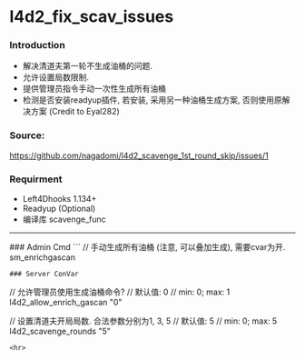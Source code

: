 # l4d2_fix_scav_issues

### Introduction
- 解决清道夫第一轮不生成油桶的问题.
- 允许设置局数限制.
- 提供管理员指令手动一次性生成所有油桶
- 检测是否安装readyup插件, 若安装, 采用另一种油桶生成方案, 否则使用原解决方案 (Credit to Eyal282)

### Source: 
https://github.com/nagadomi/l4d2_scavenge_1st_round_skip/issues/1

### Requirment
- Left4Dhooks 1.134+
- Readyup (Optional)
- 编译库 scavenge_func

<hr>
### Admin Cmd
```
// 手动生成所有油桶 (注意, 可以叠加生成), 需要cvar为开.
sm_enrichgascan

```
### Server ConVar
```
// 允许管理员使用生成油桶命令?
// 默认值: 0
// min: 0; max: 1
l4d2_allow_enrich_gascan "0"

// 设置清道夫开局局数. 合法参数分别为1, 3, 5
// 默认值: 5
// min: 0; max: 5
l4d2_scavenge_rounds "5"
```
<hr>